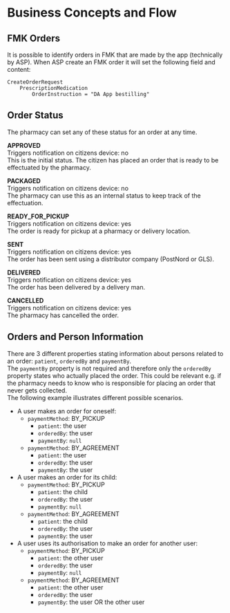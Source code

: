 # Business Concepts and Flow

## FMK Orders

It is possible to identify orders in FMK that are made by the app (technically by ASP). When ASP create an FMK order it
will set the following field and content:

```
CreateOrderRequest
    PrescriptionMedication
        OrderInstruction = "DA App bestilling"
```

## Order Status

The pharmacy can set any of these status for an order at any time.

**APPROVED**\
Triggers notification on citizens device: no\
This is the initial status. The citizen has placed an order that is ready to be effectuated by the pharmacy.

**PACKAGED**\
Triggers notification on citizens device: no\
The pharmacy can use this as an internal status to keep track of the effectuation.

**READY_FOR_PICKUP**\
Triggers notification on citizens device: yes\
The order is ready for pickup at a pharmacy or delivery location.

**SENT**\
Triggers notification on citizens device: yes\
The order has been sent using a distributor company (PostNord or GLS).

**DELIVERED**\
Triggers notification on citizens device: yes\
The order has been delivered by a delivery man.

**CANCELLED**\
Triggers notification on citizens device: yes\
The pharmacy has cancelled the order.

## Orders and Person Information

There are 3 different properties stating information about persons related to an order: `patient`, `orderedBy` and
`paymentBy`.\
The `paymentBy` property is not required and therefore only the `orderedBy` property states who actually placed the
order. This could be relevant e.g. if the pharmacy needs to know who is responsible for placing an order that never gets
collected.\
The following example illustrates different possible scenarios.

- A user makes an order for oneself:
    - `paymentMethod`: BY_PICKUP
        - `patient`: the user
        - `orderedBy`: the user
        - `paymentBy`: `null`
    - `paymentMethod`: BY_AGREEMENT
        - `patient`: the user
        - `orderedBy`: the user
        - `paymentBy`: the user
- A user makes an order for its child:
    - `paymentMethod`: BY_PICKUP
        - `patient`: the child
        - `orderedBy`: the user
        - `paymentBy`: `null`
    - `paymentMethod`: BY_AGREEMENT
        - `patient`: the child
        - `orderedBy`: the user
        - `paymentBy`: the user
- A user uses its authorisation to make an order for another user:
    - `paymentMethod`: BY_PICKUP
        - `patient`: the other user
        - `orderedBy`: the user
        - `paymentBy`: `null`
    - `paymentMethod`: BY_AGREEMENT
        - `patient`: the other user
        - `orderedBy`: the user
        - `paymentBy`: the user OR the other user

